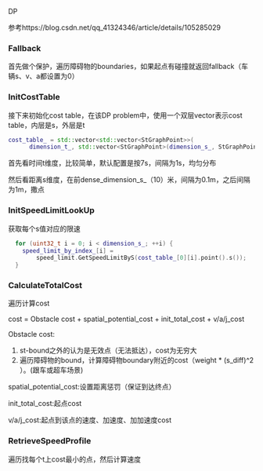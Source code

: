 DP

参考https://blog.csdn.net/qq_41324346/article/details/105285029

### Fallback

首先做个保护，遍历障碍物的boundaries，如果起点有碰撞就返回fallback（车辆s、v、a都设置为0）

### InitCostTable

接下来初始化cost table，在该DP problem中，使用一个双层vector表示cost table，内层是s，外层是t

```c++
cost_table_ = std::vector<std::vector<StGraphPoint>>(
      dimension_t_, std::vector<StGraphPoint>(dimension_s_, StGraphPoint()));
```

首先看时间t维度，比较简单，默认配置是按7s，间隔为1s，均匀分布

然后看距离s维度，在前dense_dimension_s_（10）米，间隔为0.1m，之后间隔为1m，撒点

### InitSpeedLimitLookUp

获取每个s值对应的限速

```c++
  for (uint32_t i = 0; i < dimension_s_; ++i) {
    speed_limit_by_index_[i] =
        speed_limit.GetSpeedLimitByS(cost_table_[0][i].point().s());
  }
```

### CalculateTotalCost

遍历计算cost

cost = Obstacle cost + spatial_potential_cost + init_total_cost + v/a/j_cost

Obstacle cost:

1. st-bound之外的认为是无效点（无法抵达），cost为无穷大
2. 遍历障碍物的bound，计算障碍物boundary附近的cost（weight * (s_diff)^2 ）。(跟车或超车场景)

spatial_potential_cost:设置距离惩罚（保证到达终点）

init_total_cost:起点cost

v/a/j_cost:起点到该点的速度、加速度、加加速度cost

### RetrieveSpeedProfile

遍历找每个t上cost最小的点，然后计算速度